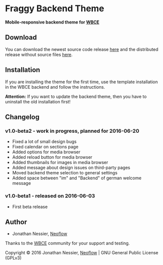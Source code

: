 # Fraggy Backend Theme
**Mobile-responsive backend theme for [WBCE](http://wbce.org)**

## Download

You can download the newest source code release [here](https://github.com/rjgamer/Fraggy-Backend-Theme/releases) and the distributed release without source files [here](https://fraggy.neoflow.ch/downloads/).

## Installation

If you are installing the theme for the first time, use the template installation in the WBCE backend and follow the instructions. 

**Attention:** If you want to update the backend theme, then you have to uninstall the old installation first!

## Changelog

### v1.0-beta2 - work in progress, planned for 2016-06-20

 * Fixed a lot of small design bugs
 * Fixed calendar on sections page
 * Added options for media browser
 * Added reload button for media browser
 * Added thumbnails for images in media browser
 * Added message about design issues on third-party pages 
 * Moved backend theme selection to general settings
 * Added space between "im" and "Backend" of german welcome message

### v1.0-beta1 - released on 2016-06-03

 * First beta release

## Author

* Jonathan Nessier, [Neoflow](https://www.neoflow.ch)

Thanks to the [WBCE](http://wbce.org) community for your support and testing.

Copyright © 2016 Jonathan Nessier, [Neoflow](https://www.neoflow.ch) | GNU General Public License (GPLv3)
